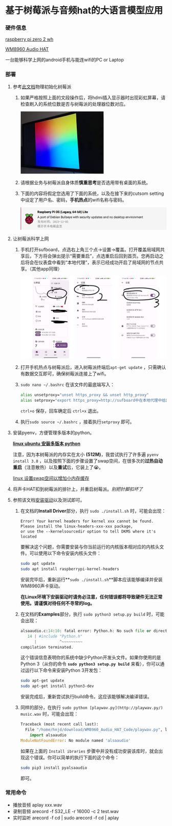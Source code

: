# 基于树莓派与音频hat的大语言模型应用

### 硬件信息

[raspberry pi zero 2 wh](https://datasheets.raspberrypi.com/rpizero2/raspberry-pi-zero-2-w-product-brief.pdf?_gl=1*1o10b0z*_ga*MTc1MTQ2NzkxMS4xNzAyOTY4NDg5*_ga_22FD70LWDS*MTcwMzE0NzQyMS4xLjEuMTcwMzE0NzQ0NS4wLjAuMA..)

[WM8960 Audio HAT](https://www.waveshare.com/wiki/WM8960_Audio_HAT)

一台能够科学上网的android手机与能连wifi的PC or Laptop

### 部署

1. 参考[此文档](https://www.yiboard.com/thread-1770-1-1.html)物理初始化树莓派
    1. 如果严格按照上面的文段操作后，将hdmi插入显示器时出现彩虹屏幕，请检查刷入的系统位数是否与树莓派的处理器位数对应。
        
        ![Untitled](static/readme/Untitled.png)
        
    2. 请根据业务与树莓派自身体质**慎重思考**是否选用带有桌面的系统。
    3. 下面的内容将假定您选用了下面的系统，以及在接下来的cutsom setting中设定了用户名、密码，**手机热点**的wifi名称与密码。
        
        ![Untitled](static/readme/Untitled%201.png)
        
2. 让树莓派科学上网
    1. 手机打开sufboard，点选右上角三个点→设置→覆盖。打开覆盖局域网共享后，下方将会弹出提示“需要重启”，点选重启后回到首页。您再启动之后将会在仪表盘中看到“本地代理”，表示已经成功开启了局域网的节点共享。（其他app同理）
        
        ![Untitled](static/readme/Untitled%202.png)
        
    2. 打开手机热点与树莓派后，进入树莓派终端后`apt-get update` ，只需确认有数据交互即可，确保树莓派连接上了wifi。
    3. `sudo nano ~/.bashrc` 在该文件的最底端写入：
        
        ```bash
        alias unsetproxy="unset https_proxy && unset http_proxy"
        alias setproxy="export https_proxy=http://sufboard中在本地代理中给出的http ip地址:1234 && export http_proxy=http://同上:1234"
        ```
        
        `ctrl+o` 保存，回车确定后 `ctrl+x` 退出。
        
    4. 执行`sudo source ~/.bashrc` ，接着执行`setproxy` 即可。
3. 安装pyenv，方便管理多版本的python。
    
    [****linux ubuntu 安装多版本 python****](https://www.notion.so/linux-ubuntu-python-4996df5eab774dc295be5a490dfc9df1?pvs=21)
    
    注意，因为本树莓派的内存实在太小 **(512M)**，我尝试执行了许多遍 `pyenv install 3.8` ，以及按照下面的步骤设置了swap空间，在很多次的**过热自动重启**（注意散热）以及**重试**后，它装上了😭。
    
    [linux 设置swap空间以增加小内存缓存](https://www.notion.so/linux-swap-277b27d0c81b4c398b62a478c3fef542?pvs=21)
    
4. 将声卡HAT扣到树莓派的排针上，并重启树莓派。*别把针脚扣坏了*
5. 参照该文档[安装驱动](https://www.waveshare.com/wiki/WM8960_Audio_HAT)以及测试即可。
    1. 在文档的****Install Driver****部分，执行 `sudo ./install.sh` 时，可能会出现：
        
        ```
        Error! Your kernel headers for kernel xxx cannot be found.
        Please install the linux-headers-xxx-xxx package,
        or use the --kernelsourcedir option to tell DKMS where it's located
        ```
        
        要解决这个问题，你需要安装与你当前运行的内核版本相对应的内核头文件。可以使用以下命令安装内核头文件：
        
        ```bash
        sudo apt update
        sudo apt install raspberrypi-kernel-headers
        ```
        
        安装完毕后，重新运行**`sudo ./install.sh`**脚本应该能够编译并安装WM8960声卡驱动。
        
        **在Linux环境下安装驱动时请务必注意，任何错误都将导致硬件无法正常使用。请谨慎对待任何不寻常的log。**
        
    2. 在文档的****Examples****部分，执行 `sudo python3 setup.py build` 时，可能会出现：
        
        ```python
        alsaaudio.c:14:10: fatal error: Python.h: No such file or directory
           14 | #include "Python.h"
              |          ^~~~~~~~~~
        compilation terminated.
        ```
        
        这个错误信息表明你的系统中缺少Python开发头文件。如果你使用的是Python 3（从你的命令 **`sudo python3 setup.py build`** 来看），你可以通过运行以下命令来安装Python 3开发包：
        
        ```bash
        sudo apt-get update
        sudo apt-get install python3-dev
        ```
        
        安装完成后，重新尝试执行build命令。这应该能够解决编译错误。
        
    3. 同样的部分，在执行 `sudo python [playwav.py](http://playwav.py/) music.wav` 时，可能会出现：
        
        ```python
        Traceback (most recent call last):
          File "/home/hnjd/download/WM8960_Audio_HAT_Code/playwav.py", line 10, in <module>
            import alsaaudio
        ModuleNotFoundError: No module named 'alsaaudio'
        ```
        
        如果在上面的 `Install ibraries` 步骤中并没有成功安装该库时，就会出现这个错误。你可以简单的执行下面的这个命令：
        
        ```bash
        sudo pip3 install pyalsaaudio
        ```
       
        即可。


### 常用命令

- 播放音频
aplay xxx.wav
- 录制音频
arecord -f S32_LE -r 16000 -c 2 test.wav
- 实时监听
arecord -f cd | sudo arecord -f cd | aplay